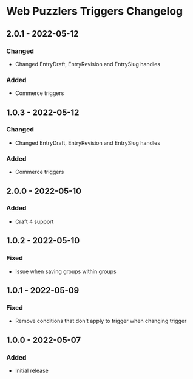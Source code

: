 # Web Puzzlers Triggers Changelog

## 2.0.1 - 2022-05-12

### Changed
- Changed EntryDraft, EntryRevision and EntrySlug handles

### Added
- Commerce triggers

## 1.0.3 - 2022-05-12

### Changed
- Changed EntryDraft, EntryRevision and EntrySlug handles

### Added
- Commerce triggers

## 2.0.0 - 2022-05-10

### Added
- Craft 4 support

## 1.0.2 - 2022-05-10

### Fixed
- Issue when saving groups within groups

## 1.0.1 - 2022-05-09

### Fixed
- Remove conditions that don't apply to trigger when changing trigger

## 1.0.0 - 2022-05-07

### Added
- Initial release